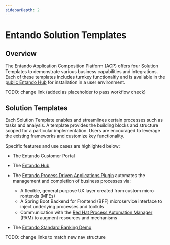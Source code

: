 ```yaml
---
sidebarDepth: 2
---
```


# Entando Solution Templates 

## Overview

The Entando Application Composition Platform (ACP) offers four Solution Templates to demonstrate various business capabilities and integrations. Each of these templates includes turnkey functionaltiy and is available in the [public Entando Hub](http://hubdev.okd-entando.org/entando-de-app/en/test.page#/) for installation in a user environment.  

TODO: change link (added as placeholder to pass workflow check)

## Solution Templates

Each Solution Template enables and streamlines certain processes such as tasks and analysis. A template provides the building blocks and structure scoped for a particular implementation. Users are encouraged to leverage the existing frameworks and customize key functionality. 

Specific features and use cases are highlighted below:

- The Entando Customer Portal

- The [Entando Hub](../hub.md)

- The [Entando Process Driven Applications Plugin](../pda-tutorial.md) automates the management and completion of business processes via:

  - A flexible, general purpose UX layer created from custom micro rontends (MFEs)
  - A Spring Boot Backend for Frontend (BFF) microservice interface to inject underlying processes and toolkits
  - Communication with the [Red Hat Process Automation Manager](https://www.redhat.com/en/technologies/jboss-middleware/process-automation-manager) (PAM) to augment resources and mechanisms

- The [Entando Standard Banking Demo](../install-standard-demo.md) 

TODO: change links to match new nav structure



